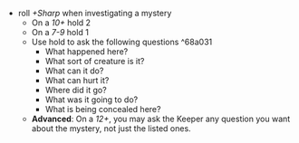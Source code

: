 - roll *+Sharp* when investigating a mystery
	- On a *10+* hold 2
	- On a *7-9* hold 1
	- Use hold to ask the following questions ^68a031
		- What happened here?
		- What sort of creature is it?
		- What can it do?
		- What can hurt it?
		- Where did it go?
		- What was it going to do?
		- What is being concealed here?
	- **Advanced**: On a *12+*, you may ask the Keeper any question you want about the mystery, not just the listed ones.
	
	